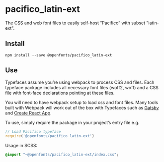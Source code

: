 
# pacifico_latin-ext

The CSS and web font files to easily self-host “Pacifico” with subset "latin-ext".

## Install

`npm install --save @openfonts/pacifico_latin-ext`

## Use

Typefaces assume you’re using webpack to process CSS and files. Each typeface
package includes all necessary font files (woff2, woff) and a CSS file with
font-face declarations pointing at these files.

You will need to have webpack setup to load css and font files. Many tools built
with Webpack will work out of the box with Typefaces such as [Gatsby](https://github.com/gatsbyjs/gatsby)
and [Create React App](https://github.com/facebookincubator/create-react-app).

To use, simply require the package in your project’s entry file e.g.

```javascript
// Load Pacifico typeface
require('@openfonts/pacifico_latin-ext')
```

Usage in SCSS:
```scss
@import "~@openfonts/pacifico_latin-ext/index.css";
```
